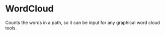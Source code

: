 WordCloud
=========

Counts the words in a path, so it can be input for any graphical word cloud tools. 
